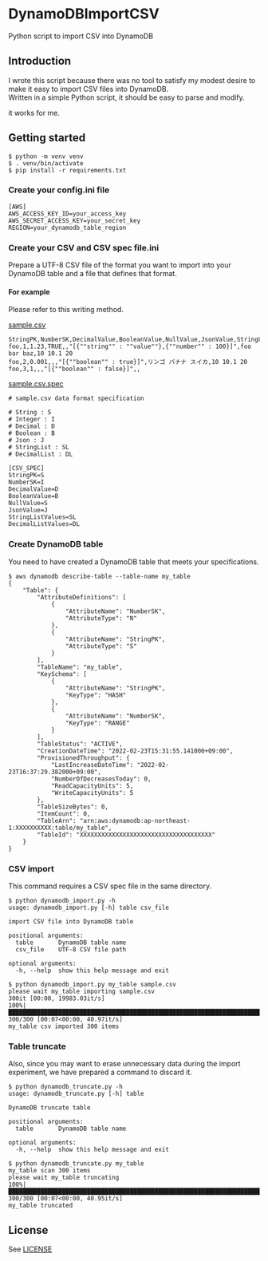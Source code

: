 # DynamoDBImportCSV

Python script to import CSV into DynamoDB

## Introduction

I wrote this script because there was no tool to satisfy my modest desire to make it easy to import CSV files into DynamoDB.  
Written in a simple Python script, it should be easy to parse and modify.  
  
it works for me.

## Getting started

```
$ python -m venv venv
$ . venv/bin/activate
$ pip install -r requirements.txt
```

### Create your config.ini file

```
[AWS]
AWS_ACCESS_KEY_ID=your_access_key
AWS_SECRET_ACCESS_KEY=your_secret_key
REGION=your_dynamodb_table_region
```

### Create your CSV and CSV spec file.ini

Prepare a UTF-8 CSV file of the format you want to import into your DynamoDB table and a file that defines that format.  

#### For example

Please refer to this writing method.

[sample.csv](sample.csv)
```
StringPK,NumberSK,DecimalValue,BooleanValue,NullValue,JsonValue,StringListValues,DecimalListValues
foo,1,1.23,TRUE,,"[{""string"" : ""value""},{""number"" : 100}]",foo bar baz,10 10.1 20
foo,2,0.001,,,"[{""boolean"" : true}]",リンゴ バナナ スイカ,10 10.1 20
foo,3,1,,,"[{""boolean"" : false}]",,
```

[sample.csv.spec](sample.csv.spec)
```
# sample.csv data format specification

# String : S
# Integer : I
# Decimal : D
# Boolean : B
# Json : J
# StringList : SL
# DecimalList : DL

[CSV_SPEC]
StringPK=S
NumberSK=I
DecimalValue=D
BooleanValue=B
NullValue=S
JsonValue=J
StringListValues=SL
DecimalListValues=DL
```

### Create DynamoDB table

You need to have created a DynamoDB table that meets your specifications.

```
$ aws dynamodb describe-table --table-name my_table
{
    "Table": {
        "AttributeDefinitions": [
            {
                "AttributeName": "NumberSK",
                "AttributeType": "N"
            },
            {
                "AttributeName": "StringPK",
                "AttributeType": "S"
            }
        ],
        "TableName": "my_table",
        "KeySchema": [
            {
                "AttributeName": "StringPK",
                "KeyType": "HASH"
            },
            {
                "AttributeName": "NumberSK",
                "KeyType": "RANGE"
            }
        ],
        "TableStatus": "ACTIVE",
        "CreationDateTime": "2022-02-23T15:31:55.141000+09:00",
        "ProvisionedThroughput": {
            "LastIncreaseDateTime": "2022-02-23T16:37:29.382000+09:00",
            "NumberOfDecreasesToday": 0,
            "ReadCapacityUnits": 5,
            "WriteCapacityUnits": 5
        },
        "TableSizeBytes": 0,
        "ItemCount": 0,
        "TableArn": "arn:aws:dynamodb:ap-northeast-1:XXXXXXXXXX:table/my_table",
        "TableId": "XXXXXXXXXXXXXXXXXXXXXXXXXXXXXXXXXXXXX"
    }
}
```

### CSV import

This command requires a CSV spec file in the same directory.  

```
$ python dynamodb_import.py -h                 
usage: dynamodb_import.py [-h] table csv_file

import CSV file into DynamoDB table

positional arguments:
  table       DynamoDB table name
  csv_file    UTF-8 CSV file path

optional arguments:
  -h, --help  show this help message and exit

$ python dynamodb_import.py my_table sample.csv
please wait my_table importing sample.csv
300it [00:00, 19983.03it/s]
100%|████████████████████████████████████████████████████████████████████████████████████████████████████████████████████████████████████████████████████████████████████████████████| 300/300 [00:07<00:00, 40.97it/s]
my_table csv imported 300 items
```

### Table truncate

Also, since you may want to erase unnecessary data during the import experiment, we have prepared a command to discard it.

```
$ python dynamodb_truncate.py -h
usage: dynamodb_truncate.py [-h] table

DynamoDB truncate table

positional arguments:
  table       DynamoDB table name

optional arguments:
  -h, --help  show this help message and exit

$ python dynamodb_truncate.py my_table
my_table scan 300 items
please wait my_table truncating
100%|████████████████████████████████████████████████████████████████████████████████████████████████████████████████████████████████████████████████████████████████████████████████| 300/300 [00:07<00:00, 40.95it/s]
my_table truncated
```

## License

See [LICENSE](LICENSE)
